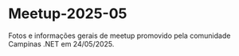 # Meetup-2025-05
Fotos e informações gerais de meetup promovido pela comunidade Campinas .NET em 24/05/2025.
